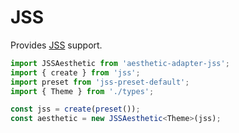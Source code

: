 # JSS

Provides [JSS](https://github.com/cssinjs/jss) support.

```ts
import JSSAesthetic from 'aesthetic-adapter-jss';
import { create } from 'jss';
import preset from 'jss-preset-default';
import { Theme } from './types';

const jss = create(preset());
const aesthetic = new JSSAesthetic<Theme>(jss);
```
